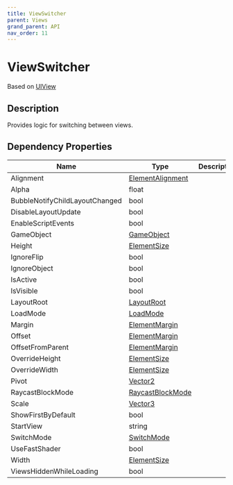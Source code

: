 ```yaml
---
title: ViewSwitcher
parent: Views
grand_parent: API
nav_order: 11
---
```


# ViewSwitcher

Based on [UIView](UIView)

## Description

Provides logic for switching between views.

## Dependency Properties

| Name | Type | Description |
| --- | --- | --- |
| Alignment | [ElementAlignment](ElementAlignment) |  |
| Alpha | float |  |
| BubbleNotifyChildLayoutChanged | bool |  |
| DisableLayoutUpdate | bool |  |
| EnableScriptEvents | bool |  |
| GameObject | [GameObject]("http://docs.unity3d.com/ScriptReference/GameObject.html") |  |
| Height | [ElementSize](ElementSize) |  |
| IgnoreFlip | bool |  |
| IgnoreObject | bool |  |
| IsActive | bool |  |
| IsVisible | bool |  |
| LayoutRoot | [LayoutRoot](LayoutRoot) |  |
| LoadMode | [LoadMode](LoadMode) |  |
| Margin | [ElementMargin](ElementMargin) |  |
| Offset | [ElementMargin](ElementMargin) |  |
| OffsetFromParent | [ElementMargin](ElementMargin) |  |
| OverrideHeight | [ElementSize](ElementSize) |  |
| OverrideWidth | [ElementSize](ElementSize) |  |
| Pivot | [Vector2]("http://docs.unity3d.com/ScriptReference/Vector2.html") |  |
| RaycastBlockMode | [RaycastBlockMode](RaycastBlockMode) |  |
| Scale | [Vector3]("http://docs.unity3d.com/ScriptReference/Vector3.html") |  |
| ShowFirstByDefault | bool |  |
| StartView | string |  |
| SwitchMode | [SwitchMode](SwitchMode) |  |
| UseFastShader | bool |  |
| Width | [ElementSize](ElementSize) |  |
| ViewsHiddenWhileLoading | bool |  |
